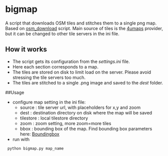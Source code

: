 # bigmap
A script that downloads OSM tiles and stitches them to a single png map. Based on [osm_download](https://github.com/maxolasersquad/osm_download) script.
Main source of tiles is the [4umaps](http://www.4umaps.eu) provider, but it can be changed to other tile servers in the ini file.

## How it works
* The script gets its configuration from the *settings.ini* file.
* Here each section corresponds to a map.
* The tiles are stored on disk to limit load on the server. Please avoid stressing the tile servers too much.
* The tiles are stitched to a single .png image and saved to the *dest* folder.

##Usage
* configure map setting in the ini file:
    * source : tile server url, with placeholders for x,y and zoom
    * dest : destination directory on disk where the map will be saved
    * tilestore : local tilestore directory
    * zoom : zoom setting, more zoom=more tiles
    * bbox : bounding box of the map. Find bounding box parameters here: [Boundingbox](https://boundingbox.klokantech.com/)
* run with  
```
 python bigmap.py map_name
```    




